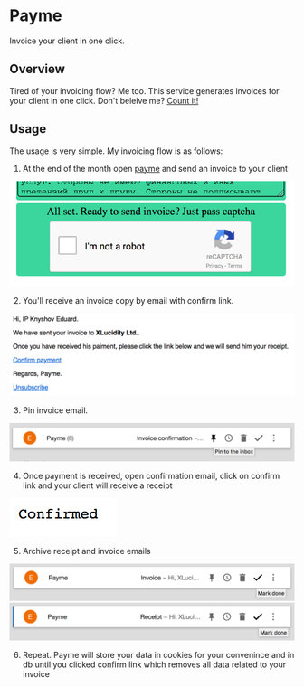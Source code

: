 # Payme

Invoice your client in one click.

## Overview

Tired of your invoicing flow? Me too.
This service generates invoices for your client in one click.
Don\'t beleive me? [Count it!](https://payme.rust.cafe)

## Usage

The usage is very simple. My invoicing flow is as follows:

1. At the end of the month open [payme](https://payme.rust.cafe) and send an invoice to your client

![Invoicing](img/01.png)

2. You'll receive an invoice copy by email with confirm link. 

![Confirmation](img/02.png)

3. Pin invoice email.

![Pin confirmation](img/03.png)

4. Once payment is received, open confirmation email, click on confirm link and your client will receive a receipt

![Pin confirmation](img/04.png)

5. Archive receipt and invoice emails

![Pin confirmation](img/06.png)
![Pin confirmation](img/07.png)

6. Repeat. Payme will store your data in cookies for your convenince and in db until you clicked confirm link which removes all data related to your invoice
